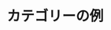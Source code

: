 ---
title: カテゴリーの例
description: カテゴリとして表示されるもの（アーカイブを参照）
image:

# Badge style
style:
    background: "#2a9d8f"
    color: "#fff"
---